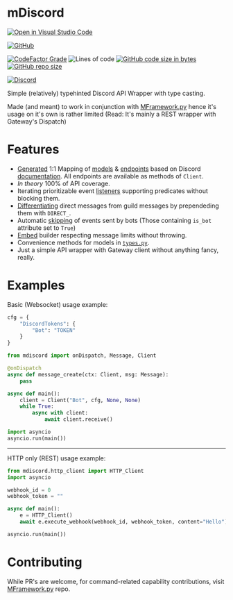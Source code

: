 # mDiscord
[![Open in Visual Studio Code](https://open.vscode.dev/badges/open-in-vscode.svg)](https://open.vscode.dev/Mmesek/mdiscord)

[![GitHub](https://img.shields.io/github/license/Mmesek/mdiscord)](../../LICENSE.md)

[![CodeFactor Grade](https://img.shields.io/codefactor/grade/github/Mmesek/mdiscord)](https://www.codefactor.io/repository/github/mmesek/mdiscord)
![Lines of code](https://img.shields.io/tokei/lines/github/Mmesek/mdiscord?style=plastic)
[![GitHub code size in bytes](https://img.shields.io/github/languages/code-size/Mmesek/mdiscord)]()
[![GitHub repo size](https://img.shields.io/github/repo-size/Mmesek/mdiscord)]()

[![Discord](https://img.shields.io/discord/517445947446525952)](https://discord.gg/z8HkfsGmrr)

Simple (relatively) typehinted Discord API Wrapper with type casting.

Made (and meant) to work in conjunction with [MFramework.py](https://github.com/Mmesek/MFramework.py) hence it's usage on it's own is rather limited (Read: It's mainly a REST wrapper with Gateway's Dispatch)

# Features
- [Generated](https://github.com/Mmesek/DocParser) 1:1 Mapping of [models](mdiscord/models.py) & [endpoints](mdiscord/endpoints.py) based on Discord [documentation](https://github.com/discord/discord-api-docs). All endpoints are available as methods of `Client`.
- *In theory* 100% of API coverage. 
- Iterating prioritizable event [listeners](mdiscord/__init__.py) supporting predicates without blocking them.
- [Differentiating](mdiscord/opcodes.py) direct messages from guild messages by prependeding them with `DIRECT_`.
- Automatic [skipping](mdiscord/opcodes.py) of events sent by bots (Those containing `is_bot` attribute set to `True`)
- [Embed](mdiscord/types.py) builder respecting message limits without throwing.
- Convenience methods for models in [`types.py`](mdiscord/types.py).
- Just a simple API wrapper with Gateway client without anything fancy, really.

# Examples

Basic (Websocket) usage example:
```python
cfg = {
    "DiscordTokens": {
        "Bot": "TOKEN"
    }
}

from mdiscord import onDispatch, Message, Client

@onDispatch
async def message_create(ctx: Client, msg: Message):
    pass

async def main():
    client = Client("Bot", cfg, None, None)
    while True:
        async with client:
            await client.receive()

import asyncio
asyncio.run(main())
```

---

HTTP only (REST) usage example:
```python
from mdiscord.http_client import HTTP_Client
import asyncio

webhook_id = 0
webhook_token = ""

async def main():
    e = HTTP_Client()
    await e.execute_webhook(webhook_id, webhook_token, content="Hello")

asyncio.run(main())
```

# Contributing

While PR's are welcome, for command-related capability contributions, visit [MFramework.py](https://github.com/Mmesek/MFramework.py) repo.
